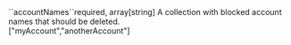 <tr><td>``accountNames``</td><td>required, array[string]</td>
<td>A collection with blocked account names that should be deleted.<br/>
<td>["myAccount","anotherAccount"]</td>
<td></td>
</tr>

 